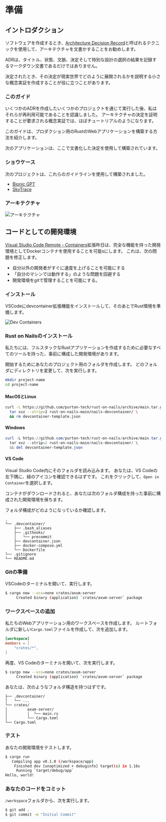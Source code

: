 # 準備

## イントロダクション

ソフトウェアを作成するとき、[Architecture Decision Record](https://adr.github.io/)と呼ばれるテクニックを使用して、アーキテクチャを文書かすることをお勧めします。

ADRは、タイトル、状態、文脈、決定そして特別な設計の選択の結果を記録するマークダウン文書であるだけではありません。

決定されたとき、その決定が現実世界でどのように展開されるかを説明する小さな概念実証を作成することが役に立つことがあります。

### このガイド

いくつかのADRを作成したいくつかのプロジェクトを通じて実行した後、私はそれらが再利用可能であることを認識しました。
アーキテクチャの決定を証明することが要求される概念実証では、ほぼチュートリアルのようになります。

このガイドは、プロダクション用のRustのWebアプリケーションを構築する方法を紹介します。

次のアプリケーションは、ここで文書化した決定を使用して構築されています。

### ショウケース

次のプロジェクトは、これらのガイドラインを使用して構築されました。

* [Bionic GPT](https://github.com/purton-tech/bionicgpt?campaign=rustonnails)
* [SkyTrace](https://github.com/purton-tech/skytrace?campaign=rustonnails)

### アーキテクチャ

![アーキテクチャ](https://rust-on-nails.com/architecture-diagram.svg)

## コードとしての開発環境

[Visual Studio Code Remote - Containers](https://code.visualstudio.com/docs/remote/containers)拡張昨日は、完全な機能を持った開発環境としてDockerコンテナを使用することを可能sにします。
これは、次の問題を修正します。

* 自分以外の開発者がすぐに速度を上げることを可能にする
* 「自分のマシンでは動作する」のような問題を回避する
* 開発環境をgitで管理することを可能にする。

### インストール

VSCodeにdevcontainer拡張機能をインストールして、そのあとでRust環境を準備します。

![Dev Containers](https://rust-on-nails.com/containers-extension.png)

### Rust on Nailsのインストール

私たちには、フルスタックなRustアプリケーションを作成するために必要なすべてのツールを持った、事前に構成した開発環境があります。

開始するためにあなたのプロジェクト用のフォルダを作成します。
どのフォルダにディレクトリを変更して、次を実行します。

```sh
mkdir project-name
cd project-name
```

#### MacOSとLinux

```sh
curl -L https://github.com/purton-tech/rust-on-nails/archive/main.tar.gz | \
  tar xvz --strip=2 rust-on-nails-main/nails-devcontainer/ \
  && rm devcontainer-template.json
```

#### Windows

```powershell
curl -L https://github.com/purton-tech/rust-on-nails/archive/main.tar.gz | \
  tar xvz --strip=2 rust-on-nails-main/nails-devcontainer/ \
  && del devcontainer-template.json
```

#### VS Code

Visual Studio Code内にそのフォルダを読み込みます。
あなたは、VS Codeの左下隅に、緑のアイコンを確認できるはずです。
これをクリックして、`Open in Container`を選択します。

コンテナがダウンロードされると、あなたは次のフォルダ構成を持った事前に構成された開発環境を保ちます。

フォルダ構成がどのようになっているか確認します。

```text
.
└── .devcontainer/
    ├── .bash_aliases
    ├── .githooks/
    │   └── precommit
    ├── devcontainer.json
    ├── docker-compose.yml
    └── Dockerfile
└── .gitignore
└── README.md
```

### Gitの準備

VSCodeのターミナルを開いて、実行します。

<!-- markdownlint-disable MD014 -->
```sh
$ cargo new --vcs=none crates/axum-server
     Created binary (application) `crates/axum-server` package
```
<!-- markdownlint-enable -->

### ワークスペースの追加

私たちのWebアプリケーション用のワークスペースを作成します。
ルートフォルダに新しい`Cargo.toml`ファイルを作成して、次を追加します。

```toml
[workspace]
members = [
    "crates/*",
]
```

再度、VS Codeのターミナルを開いて、次を実行します。

<!-- markdownlint-disable MD014 -->
```sh
$ cargo new --vcs=none crates/axum-server
     Created binary (application) `crates/axum-server` package
```
<!-- markdownlint-enable -->

あなたは、次のようなフォルダ構造を持つはずです。

```text
├── .devcontainer/
│   └── ...
└── crates/
│         axum-server/
│         │  └── main.rs
│         └── Cargo.toml
└── Cargo.toml
```

### テスト

あなたの開発環境をテストします。

<!-- markdownlint-disable MD014 -->
```sh
$ cargo run
   Compiling app v0.1.0 (/workspace/app)
    Finished dev [unoptimized + debuginfo] target(s) in 1.16s
     Running `target/debug/app`
Hello, world!
```
<!-- markdownlint-enable -->

### あなたのコードをコミット

`/workspace`フォルダから、次を実行します。

<!-- markdownlint-disable MD014 -->
```sh
$ git add .
$ git commit -m "Initial Commit"
```
<!-- markdownlint-enable -->
